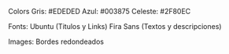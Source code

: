 Colors
Gris: #EDEDED
Azul: #003875
Celeste: #2F80EC

Fonts:
Ubuntu (Titulos y Links)
Fira Sans (Textos y descripciones)

Images:
Bordes redondeados

